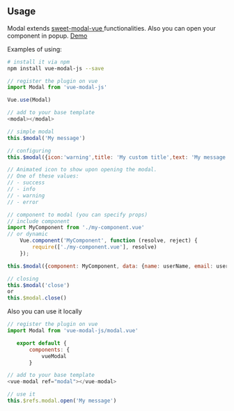 
## Usage

Modal extends <a target="_blank" href="http://sweet-modal-vue.adepto.as/"> sweet-modal-vue </a> functionalities. Also you can open your component in popup. <a target="_blank" href="http://sweet-modal-vue.adepto.as/">Demo </a>

Examples of using:

```bash
# install it via npm
npm install vue-modal-js --save
```
```javascript
// register the plugin on vue
import Modal from 'vue-modal-js'

Vue.use(Modal)

// add to your base template
<modal></modal>

```

```javascript
// simple modal
this.$modal('My message')

// configuring
this.$modal({icon:'warning',title: 'My custom title',text: 'My message'})

// Animated icon to show upon opening the modal.
// One of these values:
// - success
// - info
// - warning
// - error

// component to modal (you can specify props)
// include component
import MyComponent from './my-component.vue'
// or dynamic
	Vue.component('MyComponent', function (resolve, reject) {
		require(['./my-component.vue'], resolve)
	});

this.$modal({component: MyComponent, data: {name: userName, email: userEmail }})

// closing
this.$modal('close')
or
this.$modal.close()

```
 Also you can use it locally
 ```javascript
 // register the plugin on vue
import Modal from 'vue-modal-js/modal.vue'
 
    export default {
        components: {
            vueModal
        }
 
 // add to your base template
 <vue-modal ref="modal"></vue-modal>
 
 // use it
 this.$refs.modal.open('My message')
 ```